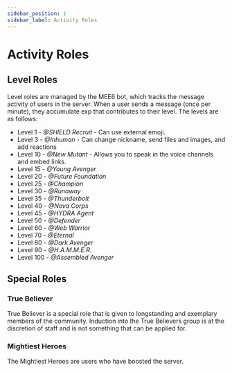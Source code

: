 ```yaml
---
sidebar_position: 1
sidebar_label: Activity Roles
---
```


# Activity Roles

## Level Roles

Level roles are managed by the MEE6 bot, which tracks the message activity of users in the server. When a user sends a message (once per minute), they accumulate exp that contributes to their level. The levels are as follows:

- Level 1 - *@SHIELD Recruit* - Can use external emoji.
- Level 3 - *@Inhuman* - Can change nickname, send files and images, and add reactions
- Level 10 - *@New Mutant* - Allows you to speak in the voice channels and embed links.
- Level 15 - *@Young Avenger*
- Level 20 - *@Future Foundation*
- Level 25 - *@Champion*
- Level 30 - *@Runaway*
- Level 35 - *@Thunderbolt*
- Level 40 - *@Nova Corps*
- Level 45 - *@HYDRA Agent*
- Level 50 - *@Defender*
- Level 60 - *@Web Warrior*
- Level 70 - *@Eternal*
- Level 80 - *@Dark Avenger*
- Level 90 - *@H.A.M.M.E.R.*
- Level 100 - *@Assembled Avenger*

## Special Roles

### True Believer

True Believer is a special role that is given to longstanding and exemplary members of the community. Induction into the True Believers group is at the discretion of staff and is not something that can be applied for.

### Mightiest Heroes

The Mightiest Heroes are users who have boosted the server.
